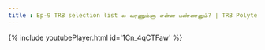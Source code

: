 ```yaml
---
title : Ep-9 TRB selection list ல வரணும்னா என்ன பண்ணனும்? | TRB Polytechnic| SCERT TRB
---
```






{% include youtubePlayer.html id='1Cn_4qCTFaw' %}
